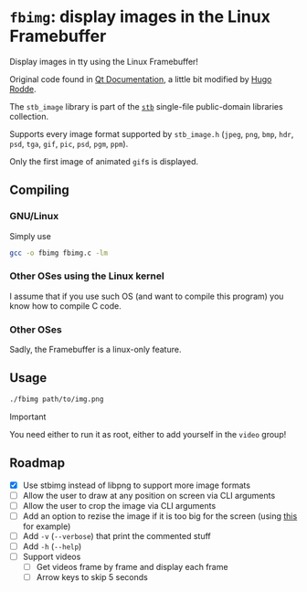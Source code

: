 # `fbimg`: display images in the Linux Framebuffer

Display images in tty using the Linux Framebuffer!

Original code found in [Qt Documentation](https://doc.qt.io/archives/3.3/emb-framebuffer-howto.html), a little bit modified by [Hugo Rodde](https://github.com/roddehugo/linuxfb).

The `stb_image` library is part of the [`stb`](https://github.com/nothings/stb) single-file public-domain libraries collection.

Supports every image format supported by `stb_image.h` (`jpeg`, `png`, `bmp`, `hdr`, `psd`, `tga`, `gif`, `pic`, `psd`, `pgm`, `ppm`).

Only the first image of animated `gif`s is displayed.

## Compiling
### GNU/Linux
Simply use
```bash
gcc -o fbimg fbimg.c -lm
```

### Other OSes using the Linux kernel
I assume that if you use such OS (and want to compile this program) you know how to compile C code.

### Other OSes
Sadly, the Framebuffer is a linux-only feature.

## Usage
```bash
./fbimg path/to/img.png
```
> [!Important]
> You need either to run it as root, either to add yourself in the `video` group!

## Roadmap
* [X] Use stbimg instead of libpng to support more image formats
* [ ] Allow the user to draw at any position on screen via CLI arguments
* [ ] Allow the user to crop the image via CLI arguments
* [ ] Add an option to rezise the image if it is too big for the screen (using [this](https://github.com/nothings/stb/blob/master/stb_image_resize2.h) for example)
* [ ] Add `-v` (`--verbose`) that print the commented stuff
* [ ] Add `-h` (`--help`)
* [ ] Support videos
  * [ ] Get videos frame by frame and display each frame
  * [ ] Arrow keys to skip 5 seconds
